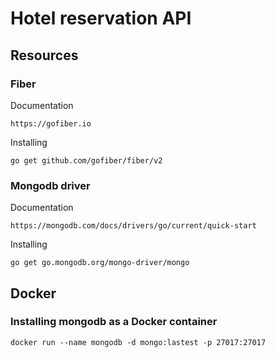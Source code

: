 # Hotel reservation API

## Resources
### Fiber

Documentation
```
https://gofiber.io
```

Installing
```
go get github.com/gofiber/fiber/v2
```

### Mongodb driver

Documentation
```
https://mongodb.com/docs/drivers/go/current/quick-start
```

Installing
```
go get go.mongodb.org/mongo-driver/mongo
```

## Docker
### Installing mongodb as a Docker container
```
docker run --name mongodb -d mongo:lastest -p 27017:27017
```




